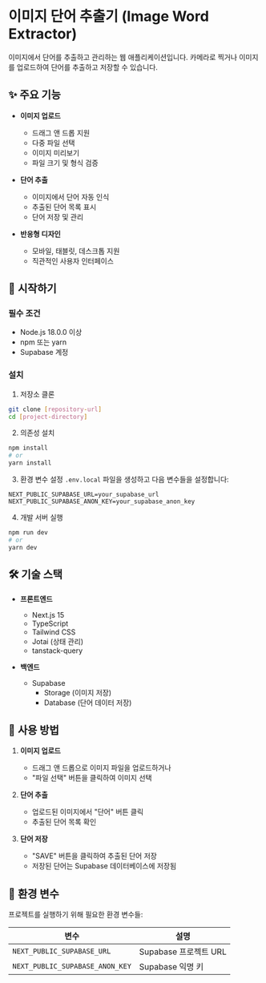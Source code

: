 # 이미지 단어 추출기 (Image Word Extractor)

이미지에서 단어를 추출하고 관리하는 웹 애플리케이션입니다. 카메라로 찍거나 이미지를 업로드하여 단어를 추출하고 저장할 수 있습니다.

## ✨ 주요 기능

- **이미지 업로드**

  - 드래그 앤 드롭 지원
  - 다중 파일 선택
  - 이미지 미리보기
  - 파일 크기 및 형식 검증

- **단어 추출**

  - 이미지에서 단어 자동 인식
  - 추출된 단어 목록 표시
  - 단어 저장 및 관리

- **반응형 디자인**
  - 모바일, 태블릿, 데스크톱 지원
  - 직관적인 사용자 인터페이스

## 🚀 시작하기

### 필수 조건

- Node.js 18.0.0 이상
- npm 또는 yarn
- Supabase 계정

### 설치

1. 저장소 클론

```bash
git clone [repository-url]
cd [project-directory]
```

2. 의존성 설치

```bash
npm install
# or
yarn install
```

3. 환경 변수 설정
   `.env.local` 파일을 생성하고 다음 변수들을 설정합니다:

```env
NEXT_PUBLIC_SUPABASE_URL=your_supabase_url
NEXT_PUBLIC_SUPABASE_ANON_KEY=your_supabase_anon_key
```

4. 개발 서버 실행

```bash
npm run dev
# or
yarn dev
```

## 🛠️ 기술 스택

- **프론트엔드**

  - Next.js 15
  - TypeScript
  - Tailwind CSS
  - Jotai (상태 관리)
  - tanstack-query

- **백엔드**
  - Supabase
    - Storage (이미지 저장)
    - Database (단어 데이터 저장)

## 📝 사용 방법

1. **이미지 업로드**

   - 드래그 앤 드롭으로 이미지 파일을 업로드하거나
   - "파일 선택" 버튼을 클릭하여 이미지 선택

2. **단어 추출**

   - 업로드된 이미지에서 "단어" 버튼 클릭
   - 추출된 단어 목록 확인

3. **단어 저장**
   - "SAVE" 버튼을 클릭하여 추출된 단어 저장
   - 저장된 단어는 Supabase 데이터베이스에 저장됨

## 🔧 환경 변수

프로젝트를 실행하기 위해 필요한 환경 변수들:

| 변수                            | 설명                  |
| ------------------------------- | --------------------- |
| `NEXT_PUBLIC_SUPABASE_URL`      | Supabase 프로젝트 URL |
| `NEXT_PUBLIC_SUPABASE_ANON_KEY` | Supabase 익명 키      |
